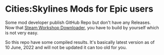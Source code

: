 # Cities:Skylines Mods for Epic users
Some mod developer publish GitHub Repo but don't have any Releases.
Now that [Steam Workshop Downloader](https://steamworkshopdownloader.io/), you have to build by yourself which is not very easy.

So this repo have some compiled results.
It's basically latest version as of 10 June, 2022 and will not be updated it can too old for you.

